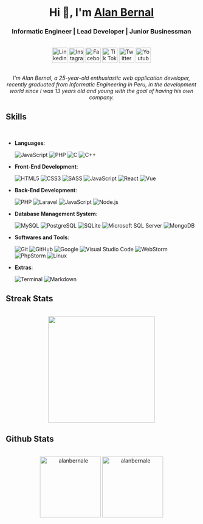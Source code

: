 <h1 align="center">Hi 👋, I'm <a href="https://alanbernal.pe" target="blank">
Alan Bernal</a></h1>
<h3 align="center">Informatic Engineer | Lead Developer | Junior Businessman</h3>
<br>

<div align="center">
<a href="https://www.linkedin.com/in/alanbernale/" target="_blank"><img align="center" src="https://alanbernalpe.sfo3.digitaloceanspaces.com/_personal/icons/linkedin-icon.svg" alt="Linkedin" height="40" width="40" /></a>
<a href="https://www.instagram.com/bernaldev/" target="_blank"><img align="center" src="https://alanbernalpe.sfo3.digitaloceanspaces.com/_personal/icons/instagram-icon.svg" alt="Instagram" height="40" width="40" /></a>
<a href="https://www.facebook.com/bernaldev/" target="_blank"><img align="center" src="https://alanbernalpe.sfo3.digitaloceanspaces.com/_personal/icons/facebook-icon.svg" alt="Facebook" height="40" width="40" /></a>
<a href="https://www.tiktok.com/@bernaldev" target="_blank"><img align="center" src="https://alanbernalpe.sfo3.digitaloceanspaces.com/_personal/icons/tiktok-icon.svg" alt="Tik Tok" height="40" width="40" /></a>
<a href="https://www.twitter.com/alanbernale" target="_blank"><img align="center" src="https://alanbernalpe.sfo3.digitaloceanspaces.com/_personal/icons/twitter-icon.svg" alt="Twitter" height="40" width="40" /></a>
<a href="https://www.youtube.com/bernaldev" target="_blank"><img align="center" src="https://alanbernalpe.sfo3.digitaloceanspaces.com/_personal/icons/youtube-icon.svg" alt="Youtube" height="40" width="40" /></a>
</div>

<br>

<p align="center">
  <em>
    I'm Alan Bernal, a 25-year-old enthusiastic web application developer, recently graduated from Informatic Engineering in Peru, in the development world since I was 13 years old and young with the goal of having his own company.
  </em>
</p>

## <b>Skills</b>

<br>

- **Languages**:

  ![JavaScript](https://img.shields.io/badge/JavaScript%20-%23F7DF1E.svg?style=for-the-badge&logo=javascript&logoColor=black)
  ![PHP](https://img.shields.io/badge/PHP%20-%23818CB7.svg?style=for-the-badge&logo=php&logoColor=white)
  ![C](https://img.shields.io/badge/C%20-%232370ED.svg?style=for-the-badge&logo=c&logoColor=white)
  ![C++](https://img.shields.io/badge/C++%20-%2300599C.svg?style=for-the-badge&logo=c%2B%2B&logoColor=white)

- **Front-End Development**:

  ![HTML5](https://img.shields.io/badge/HTML5%20-%23E34F26.svg?style=for-the-badge&logo=html5&logoColor=white)
  ![CSS3](https://img.shields.io/badge/CSS%20-%231572B6.svg?style=for-the-badge&logo=css3&logoColor=white)
  ![SASS](https://img.shields.io/badge/SASS%20-%23CC6699.svg?style=for-the-badge&logo=sass&logoColor=white)
  ![JavaScript](https://img.shields.io/badge/JavaScript%20-%23F7DF1E.svg?style=for-the-badge&logo=javascript&logoColor=black)
  ![React](https://img.shields.io/badge/React%20-%2361DAFB.svg?style=for-the-badge&logo=react&logoColor=black)
  ![Vue](https://img.shields.io/badge/Vue%20-%234FC08D.svg?style=for-the-badge&logo=vue.js&logoColor=black)

- **Back-End Development**:

  ![PHP](https://img.shields.io/badge/PHP%20-%23818CB7.svg?style=for-the-badge&logo=php&logoColor=white)
  ![Laravel](https://img.shields.io/badge/Laravel%20-%23FF2D20.svg?style=for-the-badge&logo=laravel&logoColor=white)
  ![JavaScript](https://img.shields.io/badge/JavaScript%20-%23F7DF1E.svg?style=for-the-badge&logo=javascript&logoColor=black)
  ![Node.js](https://img.shields.io/badge/Node.js%20-%23339933.svg?style=for-the-badge&logo=node.js&logoColor=white)

- **Database Management System**:

  ![MySQL](https://img.shields.io/badge/MySQL-%234479A1.svg?style=for-the-badge&logo=mysql&logoColor=white)
  ![PostgreSQL](https://img.shields.io/badge/PostgreSQL-%234169E1.svg?style=for-the-badge&logo=postgresql&logoColor=white)
  ![SQLite](https://img.shields.io/badge/SQLite-%23003B57.svg?style=for-the-badge&logo=sqlite&logoColor=white)
  ![Microsoft SQL Server](https://img.shields.io/badge/Microsoft%20SQL%20Server-%23CC2927.svg?style=for-the-badge&logo=microsoft-sql-server&logoColor=white)
  ![MongoDB](https://img.shields.io/badge/mongodb-%2347A248.svg?style=for-the-badge&logo=mongodb&logoColor=white)

- **Softwares and Tools**:

  ![Git](https://img.shields.io/badge/git-%23F05033.svg?style=for-the-badge&logo=git&logoColor=white)
  ![GitHub](https://img.shields.io/badge/github-%23121011.svg?style=for-the-badge&logo=github&logoColor=white)
  ![Google](https://img.shields.io/badge/google-%234285F4.svg?style=for-the-badge&logo=google&logoColor=white)
  ![Visual Studio Code](https://img.shields.io/badge/Visual%20Studio%20Code-0078d7.svg?style=for-the-badge&logo=visual-studio-code&logoColor=white)
  ![WebStorm](https://img.shields.io/badge/webstorm-%23000000.svg?style=for-the-badge&logo=webstorm&logoColor=white)
  ![PhpStorm](https://img.shields.io/badge/phpstorm-%23000000.svg?style=for-the-badge&logo=phpstorm&logoColor=white)
  ![Linux](https://img.shields.io/badge/Linux-FCC624?style=for-the-badge&logo=linux&logoColor=black)

- **Extras**:

  ![Terminal](https://img.shields.io/badge/Terminal-%23054020?style=for-the-badge&logo=gnu-bash&logoColor=white)
  ![Markdown](https://img.shields.io/badge/markdown-%23000000.svg?style=for-the-badge&logo=markdown&logoColor=white)

## <b>Streak Stats</b>

<br>
<div align="center">
  <img height="280em" src="https://github-readme-streak-stats.herokuapp.com?user=alanbernale&theme=radical&hide_border=true&mode=weekly">
</div>

## <b>Github Stats</b>

<br>
<div align="center">
  <img height="160em" src="https://github-readme-stats.vercel.app/api/top-langs/?username=alanbernale&theme=radical&hide_border=true&layout=compact&hide=html" alt="alanbernale" />
  <img height="160em" src="https://github-readme-stats.vercel.app/api?username=alanbernale&theme=radical&hide_border=true&show_icons=true" alt="alanbernale" />
</div>
